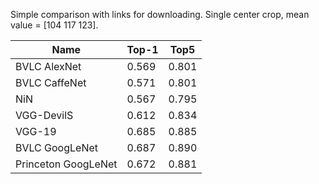 Simple comparison with links for downloading. 
Single center crop, mean value = [104 117 123].

|Name|Top-1|Top5 | 
|---|---|---|
|BVLC AlexNet|  0.569 |0.801| 
|BVLC CaffeNet | 0.571  | 0.801 |
|NiN   | 0.567  | 0.795 | 
|VGG-DevilS| 0.612 | 0.834 |
|VGG-19 | 0.685 | 0.885 |
|BVLC GoogLeNet | 0.687| 0.890 |
|Princeton GoogLeNet | 0.672 | 0.881 |

